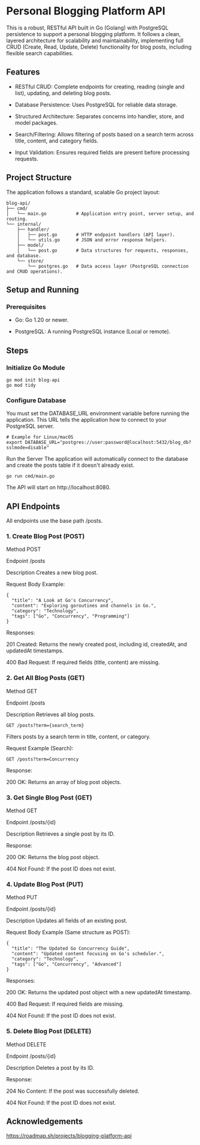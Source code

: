 # Personal Blogging Platform API

This is a robust, RESTful API built in Go (Golang) with PostgreSQL persistence to support a personal blogging platform. It follows a clean, layered architecture for scalability and maintainability, implementing full CRUD (Create, Read, Update, Delete) functionality for blog posts, including flexible search capabilities. 

## Features

- RESTful CRUD: Complete endpoints for creating, reading (single and list), updating, and deleting blog posts.

- Database Persistence: Uses PostgreSQL for reliable data storage.

- Structured Architecture: Separates concerns into handler, store, and model packages.

- Search/Filtering: Allows filtering of posts based on a search term across title, content, and category fields.

- Input Validation: Ensures required fields are present before processing requests.

## Project Structure

The application follows a standard, scalable Go project layout:

```
blog-api/
├── cmd/
│   └── main.go           # Application entry point, server setup, and routing.
└── internal/
    ├── handler/
    │   ├── post.go       # HTTP endpoint handlers (API layer).
    │   └── utils.go      # JSON and error response helpers.
    ├── model/
    │   └── post.go       # Data structures for requests, responses, and database.
    └── store/
        └── postgres.go   # Data access layer (PostgreSQL connection and CRUD operations).
```

## Setup and Running

### Prerequisites

- Go: Go 1.20 or newer.

- PostgreSQL: A running PostgreSQL instance (Local or remote).

## Steps

### Initialize Go Module

```
go mod init blog-api
go mod tidy
```

### Configure Database
You must set the DATABASE_URL environment variable before running the application. This URL tells the application how to connect to your PostgreSQL server.

```
# Example for Linux/macOS
export DATABASE_URL="postgres://user:password@localhost:5432/blog_db?sslmode=disable"
```

Run the Server
The application will automatically connect to the database and create the posts table if it doesn't already exist.

```
go run cmd/main.go
```

The API will start on http://localhost:8080.

## API Endpoints

All endpoints use the base path /posts.

### 1. Create Blog Post (POST)

Method          POST

Endpoint        /posts

Description     Creates a new blog post.

Request Body Example:

```
{
  "title": "A Look at Go's Concurrency",
  "content": "Exploring goroutines and channels in Go.",
  "category": "Technology",
  "tags": ["Go", "Concurrency", "Programming"]
}
```

Responses:

201 Created: Returns the newly created post, including id, createdAt, and updatedAt timestamps.

400 Bad Request: If required fields (title, content) are missing.

### 2. Get All Blog Posts (GET)

Method          GET

Endpoint        /posts

Description     Retrieves all blog posts.

```
GET /posts?term={search_term}
```

Filters posts by a search term in title, content, or category.

Request Example (Search):

```
GET /posts?term=Concurrency
```

Response:

200 OK: Returns an array of blog post objects.

### 3. Get Single Blog Post (GET)

Method          GET

Endpoint        /posts/{id}

Description     Retrieves a single post by its ID.


Response:

200 OK: Returns the blog post object.

404 Not Found: If the post ID does not exist.

### 4. Update Blog Post (PUT)

Method          PUT

Endpoint        /posts/{id}

Description     Updates all fields of an existing post.


Request Body Example (Same structure as POST):

```
{
  "title": "The Updated Go Concurrency Guide",
  "content": "Updated content focusing on Go's scheduler.",
  "category": "Technology",
  "tags": ["Go", "Concurrency", "Advanced"]
}
```

Responses:

200 OK: Returns the updated post object with a new updatedAt timestamp.

400 Bad Request: If required fields are missing.

404 Not Found: If the post ID does not exist.

### 5. Delete Blog Post (DELETE)

Method          DELETE

Endpoint        /posts/{id}

Description     Deletes a post by its ID.

Response:

204 No Content: If the post was successfully deleted.

404 Not Found: If the post ID does not exist.

## Acknowledgements
https://roadmap.sh/projects/blogging-platform-api